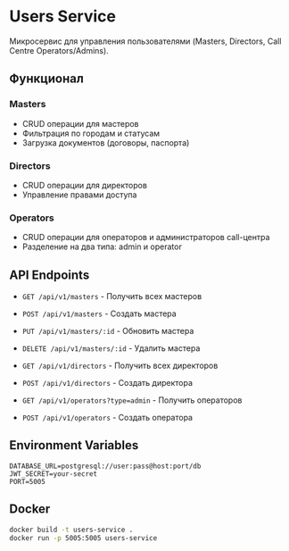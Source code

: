 # Users Service

Микросервис для управления пользователями (Masters, Directors, Call Centre Operators/Admins).

## Функционал

### Masters
- CRUD операции для мастеров
- Фильтрация по городам и статусам
- Загрузка документов (договоры, паспорта)

### Directors
- CRUD операции для директоров
- Управление правами доступа

### Operators
- CRUD операции для операторов и администраторов call-центра
- Разделение на два типа: admin и operator

## API Endpoints

- `GET /api/v1/masters` - Получить всех мастеров
- `POST /api/v1/masters` - Создать мастера
- `PUT /api/v1/masters/:id` - Обновить мастера
- `DELETE /api/v1/masters/:id` - Удалить мастера

- `GET /api/v1/directors` - Получить всех директоров
- `POST /api/v1/directors` - Создать директора

- `GET /api/v1/operators?type=admin` - Получить операторов
- `POST /api/v1/operators` - Создать оператора

## Environment Variables

```env
DATABASE_URL=postgresql://user:pass@host:port/db
JWT_SECRET=your-secret
PORT=5005
```

## Docker

```bash
docker build -t users-service .
docker run -p 5005:5005 users-service
```

